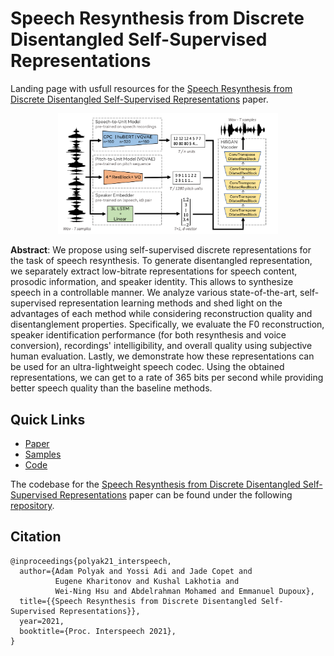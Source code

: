 
# Speech Resynthesis from Discrete Disentangled Self-Supervised Representations
Landing page with usfull resources for the [Speech Resynthesis from Discrete Disentangled Self-Supervised Representations](https://arxiv.org/abs/2104.00355) paper.

<p align="center"><img width="70%" src="img/fig.png" /></p>

__Abstract__: We propose using self-supervised discrete representations for the task of speech resynthesis. To generate disentangled representation, we separately extract low-bitrate representations for speech content, prosodic information, and speaker identity. This allows to synthesize speech in a controllable manner. We analyze various state-of-the-art, self-supervised representation learning methods and shed light on the advantages of each method while considering reconstruction quality and disentanglement properties. Specifically, we evaluate the F0 reconstruction, speaker identification performance (for both resynthesis and voice conversion), recordings' intelligibility, and overall quality using subjective human evaluation. Lastly, we demonstrate how these representations can be used for an ultra-lightweight speech codec. Using the obtained representations, we can get to a rate of 365 bits per second while providing better speech quality than the baseline methods.


## Quick Links
- [Paper](https://arxiv.org/pdf/2104.00355.pdf)
- [Samples](https://speechbot.github.io/resynthesis/index.html)
- [Code](https://github.com/khulnasoft/speech-resynthesis)

The codebase for the [Speech Resynthesis from Discrete Disentangled Self-Supervised Representations](https://arxiv.org/abs/2104.00355) paper can be found under the following [repository](https://github.com/khulnasoft/speech-resynthesis). 


## Citation
```
@inproceedings{polyak21_interspeech,
  author={Adam Polyak and Yossi Adi and Jade Copet and 
          Eugene Kharitonov and Kushal Lakhotia and 
          Wei-Ning Hsu and Abdelrahman Mohamed and Emmanuel Dupoux},
  title={{Speech Resynthesis from Discrete Disentangled Self-Supervised Representations}},
  year=2021,
  booktitle={Proc. Interspeech 2021},
}
``` 
